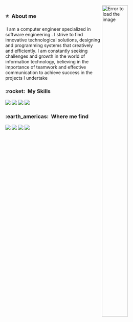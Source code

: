 

<!--The gif of cat and link github-->

<!--There is the image than is in side right-->
<img boder="2px" src="https://reinforcelab.com/wp-content/uploads/2021/05/WordPress-Website-Design_2-Reinforce-lab.png" min-width="400px" max-width="400px" width="40%" height="50%" align="right" alt="Error to load the image">

<!--About me-->
<div align="left">
  <h3> ⭐ &nbsp;About me </h3>
  <p>&nbsp;I am a computer engineer specialized in software engineering . I strive to find innovative technological solutions, designing and programming systems that creatively and efficiently. I am constantly seeking challenges and growth in the world of information technology, believing in the importance of teamwork and effective communication to achieve success in the projects I undertake</p>
</div>

<!--The skills-->
<div align="left">
  <h3> :rocket: &nbsp;My Skills </h3>
  <img src="https://img.shields.io/badge/HTML5-E34F26?style=for-the-badge&logo=html5&logoColor=white" />
  <img src="https://img.shields.io/badge/CSS3-1572B6?style=for-the-badge&logo=css3&logoColor=white" />
  <img src="https://img.shields.io/badge/JavaScript-323330?style=for-the-badge&logo=javascript&logoColor=F7DF1E" />
  <img src="https://img.shields.io/badge/Java-ED8B00?style=for-the-badge&logo=openjdk&logoColor=white" />
</div>

<!--Where me find-->
<div align="leftt"> 
  <h3> :earth_americas: &nbsp;Where me find </h3> 
  <a href="https://www.instagram.com/shareef.mwafy/" target="_blank"><img src="https://img.shields.io/badge/Instagram-E4405F?style=for-the-badge&logo=instagram&logoColor=white" target="_blank"></a>
  <a href="https://www.linkedin.com/in/shareef-mwafy-a3014623a/" target="_blank"><img src="https://img.shields.io/badge/LinkedIn-0077B5?style=for-the-badge&logo=linkedin&logoColor=white" target="_blank"></a> 
  <a href="https://twitter.com/ShareefMwafy" target="_blank"><img src="https://img.shields.io/badge/Twitter-1DA1F2?style=for-the-badge&logo=twitter&logoColor=white target="_blank"></a>
  <a href="https://www.facebook.com/profile.php?id=100009684487237" target="_blank"><img src="https://img.shields.io/badge/Facebook-Connect-brightgreen?style=for-the-badge&labelColor=black&logo=facebook"_blank"></a>
  
</div>
<br>

